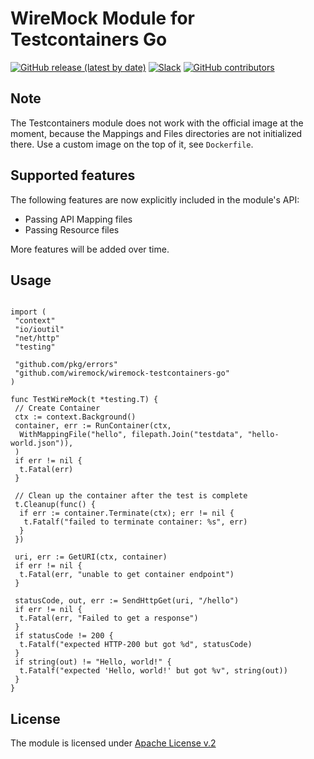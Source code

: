 # WireMock Module for Testcontainers Go

[![GitHub release (latest by date)](https://img.shields.io/github/v/release/wiremock/wiremock-testcontainers-go)](https://github.com/wiremock/wiremock-testcontainers-go/releases)
[![Slack](https://img.shields.io/badge/slack-slack.wiremock.org-brightgreen?style=flat&logo=slack)](https://slack.wiremock.org/)
[![GitHub contributors](https://img.shields.io/github/contributors/wiremock/wiremock-testcontainers-go)](https://github.com/wiremock/wiremock-testcontainers-go/graphs/contributors)

## Note

The Testcontainers module does not work with the official image at the moment,
because the Mappings and Files directories are not initialized there.
Use a custom image on the top of it, see `Dockerfile`.

## Supported features

The following features are now explicitly included in the module's API:

- Passing API Mapping files
- Passing Resource files

More features will be added over time.

## Usage

```golang

import (
 "context"
 "io/ioutil"
 "net/http"
 "testing"

 "github.com/pkg/errors"
 "github.com/wiremock/wiremock-testcontainers-go"
)

func TestWireMock(t *testing.T) {
 // Create Container
 ctx := context.Background()
 container, err := RunContainer(ctx,
  WithMappingFile("hello", filepath.Join("testdata", "hello-world.json")),
 )
 if err != nil {
  t.Fatal(err)
 }

 // Clean up the container after the test is complete
 t.Cleanup(func() {
  if err := container.Terminate(ctx); err != nil {
   t.Fatalf("failed to terminate container: %s", err)
  }
 })

 uri, err := GetURI(ctx, container)
 if err != nil {
  t.Fatal(err, "unable to get container endpoint")
 }

 statusCode, out, err := SendHttpGet(uri, "/hello")
 if err != nil {
  t.Fatal(err, "Failed to get a response")
 }
 if statusCode != 200 {
  t.Fatalf("expected HTTP-200 but got %d", statusCode)
 }
 if string(out) != "Hello, world!" {
  t.Fatalf("expected 'Hello, world!' but got %v", string(out))
 }
}
```

## License

The module is licensed under [Apache License v.2](./LICENSE)
